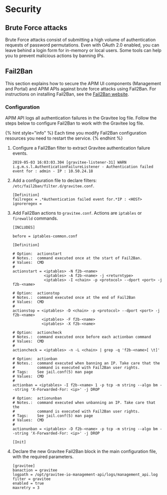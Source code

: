 # Security

## Brute Force attacks

Brute Force attacks consist of submitting a high volume of authentication requests of password permutations. Even with OAuth 2.0 enabled, you can leave behind a login form for in-memory or local users. Some tools can help you to prevent malicious actions by banning IPs.

## Fail2Ban

This section explains how to secure the APIM UI components (Management and Portal) and APIM APIs against brute force attacks using Fail2Ban. For instructions on installing Fail2Ban, see the [Fail2Ban website](https://www.fail2ban.org).

### **Configuration**

APIM API logs all authentication failures in the Gravitee log file. Follow the steps below to configure Fail2Ban to work with the Gravitee log file.

{% hint style="info" %}
Each time you modify Fail2Ban configuration resources you need to restart the service.
{% endhint %}

1.  Configure a Fail2Ban filter to extract Gravitee authentication failure events.

    ```
    2019-05-03 16:03:03.304 [gravitee-listener-31] WARN  i.g.m.s.l.AuthenticationFailureListener - Authentication failed event for : admin - IP : 10.50.24.18
    ```
2.  Add a configuration file to declare filters: `/etc/fail2ban/filter.d/gravitee.conf`.

    ```
    [Definition]
    failregex = .*Authentication failed event for.*IP : <HOST>
    ignoreregex =
    ```
3.  Add Fail2Ban actions to `gravitee.conf`. Actions are `iptables` or `firewalld` commands.

    ```
    [INCLUDES]

    before = iptables-common.conf

    [Definition]

    # Option:  actionstart
    # Notes.:  command executed once at the start of Fail2Ban.
    # Values:  CMD
    #
    actionstart = <iptables> -N f2b-<name>
                  <iptables> -A f2b-<name> -j <returntype>
                  <iptables> -I <chain> -p <protocol> --dport <port> -j f2b-<name>

    # Option:  actionstop
    # Notes.:  command executed once at the end of Fail2Ban
    # Values:  CMD
    #
    actionstop = <iptables> -D <chain> -p <protocol> --dport <port> -j f2b-<name>
                 <iptables> -F f2b-<name>
                 <iptables> -X f2b-<name>

    # Option:  actioncheck
    # Notes.:  command executed once before each actionban command
    # Values:  CMD
    #
    actioncheck = <iptables> -n -L <chain> | grep -q 'f2b-<name>[ \t]'

    # Option:  actionban
    # Notes.:  command executed when banning an IP. Take care that the
    #          command is executed with Fail2Ban user rights.
    # Tags:    See jail.conf(5) man page
    # Values:  CMD
    #
    actionban = <iptables> -I f2b-<name> 1 -p tcp -m string --algo bm --string 'X-Forwarded-For: <ip>' -j DROP

    # Option:  actionunban
    # Notes.:  command executed when unbanning an IP. Take care that the
    #          command is executed with Fail2Ban user rights.
    # Tags:    See jail.conf(5) man page
    # Values:  CMD
    #
    actionunban = <iptables> -D f2b-<name> -p tcp -m string --algo bm --string 'X-Forwarded-For: <ip>' -j DROP

    [Init]
    ```
4.  Declare the new Gravitee Fail2Ban block in the main configuration file, with the required parameters.

    ```
    [gravitee]
    banaction = gravitee
    logpath = /opt/gravitee-io-management-api/logs/management_api.log
    filter = gravitee
    enabled = true
    maxretry = 3
    ```
